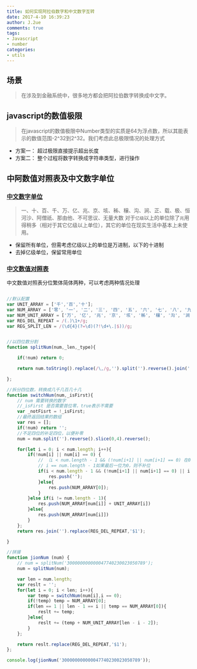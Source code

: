 ```yaml
---
title: 如何实现阿拉伯数字和中文数字互转
date: 2017-4-10 16:39:23
author: J.2ue
comments: true
tags:
- Javascript
- number
categories:
- utils
---
```


## 场景

> 在涉及到金融系统中，很多地方都会把阿拉伯数字转换成中文字。

## javascript的数值极限

> 在javascript的数值极限中Number类型的实质是64为浮点数，所以其能表示的数值范围-2^32到2^32。我们考虑此总极限情况的处理方式
- 方案一： 超过极限直接提示超出长度
- 方案二： 整个过程将数字转换成字符串类型，进行操作

## 中阿数值对照表及中文数字单位
### [中文数字单位](https://baike.baidu.com/item/%E6%95%B0%E5%AD%97%E5%8D%95%E4%BD%8D%E5%88%B6/394982?fr=aladdin)

> 一、十、百、千、万、亿、兆、京、垓、秭、穣、沟、涧、正、载、极、恒河沙、阿僧祇、那由他、不可思议、无量大数
对于`亿级`以上的单位除了`兆`用得稍多（相对于其它亿级以上单位），其它的单位在现实生活中基本上未使用。

- 保留所有单位，但需考虑亿级以上的单位是万进制，以下的十进制
- 去掉亿级单位，保留常用单位

### [中文数值对照表](https://baike.baidu.com/item/%E4%B8%AD%E6%96%87%E6%95%B0%E5%AD%97/2921705#1)

中文数值对照表分位繁体简体两种，可以考虑两种情况处理

``` javascript

//默认配置
var UNIT_ARRAY = ['千','百','十'];
var NUM_ARRAY = ['零', '一', '二', '三', '四', '五', '六', '七', '八', '九'];
var NUM_UNIT_ARRAY = ['万', '亿', '兆', '京', '垓', '秭', '穰', '沟', '涧', '正', '载', '极', '恒河沙', '阿僧祗', '那由他', '不可思议', '无量', '大数'];
var REG_DEL_REPEAT = /(.)\1+/g;
var REG_SPLIT_LEN = /(\d{4}(?=\d)(?!\d+\.|$))/g;


//以四位数分割
function splitNum(num,_len,_type){

    if(!num) return 0;

    return num.toString().replace(/\,/g,'').split('').reverse().join('').replace(REG_SPLIT_LEN, '$1,').split('').reverse().join('').split(',');

};

//拆分四位数，转换成几千几百几十几
function switchNum(num,_isFirst){
    // num 需要转换的数字
    //_isFirst 是否需要首位零，true表示不需要
    var _notFisrt = !_isFirst;
    //最终返回结果的数组
    var res = [];
    if(!num) return '';
    //不足四位的补足四位，以便补零
    num = num.split('').reverse().slice(0,4).reverse();

    for(let i = 0; i < num.length; i++){
        if(!num[i] || num[i] == 0) {
            // （i < num.length - 1 && (!num[i+1] || num[i+1] == 0) 在0-length-1（不包含边界）这个范围内，下一个为零，则当前不补位
            // i == num.length - 1如果最后一位为0，则不补位
            if(i < num.length - 1 && (!num[i+1] || num[i+1] == 0) || i == num.length - 1) {
                res.push('');
            }else{
                res.push(NUM_ARRAY[0]);
            }
        }else if(i != num.length - 1){
            res.push(NUM_ARRAY[num[i]] + UNIT_ARRAY[i])
        }else{
            res.push(NUM_ARRAY[num[i]])
        }
    };
    return res.join('').replace(REG_DEL_REPEAT,'$1');

}

//拼接
function jionNum (num) {
    // num = splitNum('300000000000047740230023050789');
    num = splitNum(num);

    var len = num.length;
    var reslt = '';
    for(let i = 0; i < len; i++){
        var temp = switchNum(num[i],i == 0);
        if(!temp) temp = NUM_ARRAY[0];
        if(len == 1 || len - 1 == i || temp == NUM_ARRAY[0]){
            reslt += temp;
        }else{
            reslt += (temp + NUM_UNIT_ARRAY[len - i - 2]);
        }
    };

    return reslt.replace(REG_DEL_REPEAT,'$1');
};

console.log(jionNum('300000000000047740230023050789'));
```
